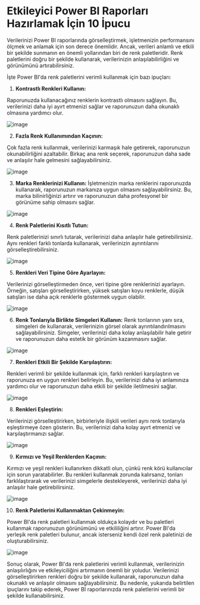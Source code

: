 # Etkileyici Power BI Raporları Hazırlamak İçin 10 İpucu

Verilerinizi Power BI raporlarında görselleştirmek, işletmenizin performansını ölçmek ve anlamak için son derece önemlidir. Ancak, verileri anlamlı ve etkili bir şekilde sunmanın en önemli yollarından biri de renk paletleridir. Renk paletlerini doğru bir şekilde kullanarak, verilerinizin anlaşılabilirliğini ve görünümünü artırabilirsiniz.

İşte Power BI'da renk paletlerini verimli kullanmak için bazı ipuçları:

1. **Kontrastlı Renkleri Kullanın:**

Raporunuzda kullanacağınız renklerin kontrastlı olmasını sağlayın. Bu, verilerinizi daha iyi ayırt etmenizi sağlar ve raporunuzun daha okunaklı olmasına yardımcı olur.

![image](https://github.com/aysegulyigitbi/Powerbi/assets/127193220/ccb850fb-ab73-49ea-97c1-3d9b3c7e180a)


2. **Fazla Renk Kullanımından Kaçının:**

Çok fazla renk kullanmak, verilerinizi karmaşık hale getirerek, raporunuzun okunabilirliğini azaltabilir. Birkaç ana renk seçerek, raporunuzun daha sade ve anlaşılır hale gelmesini sağlayabilirsiniz.

![image](https://github.com/aysegulyigitbi/Powerbi/assets/127193220/4f43429e-f060-4595-b44a-2b32dfb79cb8)

3. **Marka Renklerinizi Kullanın:**
İşletmenizin marka renklerini raporunuzda kullanarak, raporunuzun markanıza uygun olmasını sağlayabilirsiniz. Bu, marka bilinirliğinizi artırır ve raporunuzun daha profesyonel bir görünüme sahip olmasını sağlar.

![image](https://github.com/aysegulyigitbi/Powerbi/assets/127193220/b5109ef7-ff69-4569-b0a8-d44ea6755ec6)


4. **Renk Paletlerini Kısıtlı Tutun:**

Renk paletlerinizi sınırlı tutarak, verilerinizi daha anlaşılır hale getirebilirsiniz. Aynı renkleri farklı tonlarda kullanarak, verilerinizin ayrıntılarını görselleştirebilirsiniz.

![image](https://github.com/aysegulyigitbi/Powerbi/assets/127193220/df02e9cf-c64b-46b0-a7b7-c8b029799f55)


5. **Renkleri Veri Tipine Göre Ayarlayın:**

Verilerinizi görselleştirmeden önce, veri tipine göre renklerinizi ayarlayın. Örneğin, satışları görselleştirirken, yüksek satışları koyu renklerle, düşük satışları ise daha açık renklerle göstermek uygun olabilir.
   
![image](https://github.com/aysegulyigitbi/Powerbi/assets/127193220/362b8e46-9a0a-4ad8-a38e-98ab6086512d)


6. **Renk Tonlarıyla Birlikte Simgeleri Kullanın:**
Renk tonlarının yanı sıra, simgeleri de kullanarak, verilerinizin görsel olarak ayrıntılandırılmasını sağlayabilirsiniz. Simgeler, verilerinizi daha kolay anlaşılabilir hale getirir ve raporunuzun daha estetik bir görünüm kazanmasını sağlar.

![image](https://github.com/aysegulyigitbi/Powerbi/assets/127193220/d8210ad9-157b-419f-8632-c4c1a34063c1)


7. **Renkleri Etkili Bir Şekilde Karşılaştırın:**

Renkleri verimli bir şekilde kullanmak için, farklı renkleri karşılaştırın ve raporunuza en uygun renkleri belirleyin. Bu, verilerinizi daha iyi anlamınıza yardımcı olur ve raporunuzun daha etkili bir şekilde iletilmesini sağlar.

![image](https://github.com/aysegulyigitbi/Powerbi/assets/127193220/81a21e7c-80a7-4940-b8a8-3dc606f2aad7)


8. **Renkleri Eşleştirin:**

Verilerinizi görselleştirirken, birbirleriyle ilişkili verileri aynı renk tonlarıyla eşleştirmeye özen gösterin. Bu, verilerinizi daha kolay ayırt etmenizi ve karşılaştırmanızı sağlar.

![image](https://github.com/aysegulyigitbi/Powerbi/assets/127193220/e7a3bc5f-f1c2-4a02-be63-afc3e0961c19)


9. **Kırmızı ve Yeşil Renklerden Kaçının:**

Kırmızı ve yeşil renkleri kullanırken dikkatli olun, çünkü renk körü kullanıcılar için sorun yaratabilirler. Bu renkleri kullanmak zorunda kalırsanız, tonları farklılaştırarak ve verilerinizi simgelerle destekleyerek, verilerinizi daha iyi anlaşılır hale getirebilirsiniz.

![image](https://github.com/aysegulyigitbi/Powerbi/assets/127193220/2309af18-6315-413c-88a3-3c24ab73e3d5)


10. **Renk Paletlerini Kullanmaktan Çekinmeyin:**

Power BI'da renk paletleri kullanmak oldukça kolaydır ve bu paletleri kullanmak raporunuzun görünümünü ve etkililiğini artırır. Power BI'da yerleşik renk paletleri bulunur, ancak isterseniz kendi özel renk paletinizi de oluşturabilirsiniz.

![image](https://github.com/aysegulyigitbi/Powerbi/assets/127193220/56284301-9c04-450b-998c-7970585af55c)


Sonuç olarak, Power BI'da renk paletlerini verimli kullanmak, verilerinizin anlaşılırlığını ve etkileyiciliğini artırmanın önemli bir yoludur. Verilerinizi görselleştirirken renkleri doğru bir şekilde kullanarak, raporunuzun daha okunaklı ve anlaşılır olmasını sağlayabilirsiniz. Bu nedenle, yukarıda belirtilen ipuçlarını takip ederek, Power BI raporlarınızda renk paletlerini verimli bir şekilde kullanabilirsiniz.
